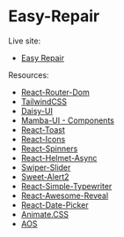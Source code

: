 # Easy-Repair

Live site:

- [Easy Repair]()

Resources:

- [React-Router-Dom](https://reactrouter.com/en/main)
- [TailwindCSS](https://tailwindcss.com)
- [Daisy-UI](https://daisyui.com/)
- [Mamba-UI - Components](https://mambaui.com/components)
- [React-Toast](https://www.npmjs.com/package/react-toastify)
- [React-Icons](https://react-icons.github.io/react-icons/)
- [React-Spinners](https://mhnpd.github.io/react-loader-spinner/)
- [React-Helmet-Async](https://www.npmjs.com/package/react-helmet-async/)
- [Swiper-Slider](https://swiperjs.com/)
- [Sweet-Alert2](https://sweetalert2.github.io/)
- [React-Simple-Typewriter](https://www.npmjs.com/package/react-simple-typewriter/v/2.0.0)
- [React-Awesome-Reveal](https://www.npmjs.com/package/react-awesome-reveal#features)
- [React-Date-Picker](https://www.npmjs.com/package/react-datepicker)
- [Animate.CSS](https://animate.style/)
- [AOS](https://michalsnik.github.io/aos/)
